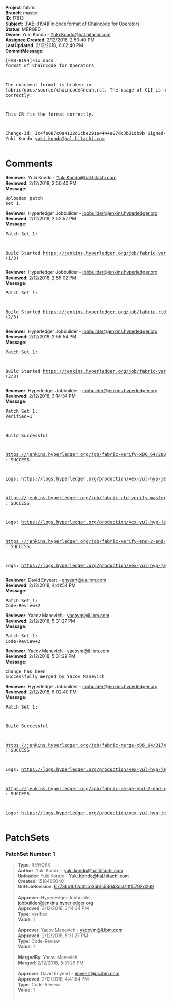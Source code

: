 <strong>Project</strong>: fabric</br><strong>Branch</strong>: master<br><strong>ID</strong>: 17813<br><strong>Subject</strong>: [FAB-8194]Fix docs format of Chaincode for Operators<br><strong>Status</strong>: MERGED<br><strong>Owner</strong>: Yuki Kondo - Yuki.Kondo@hal.hitachi.com<br><strong>Assignee</strong>:<strong>Created</strong>: 2/12/2018, 2:50:40 PM<br><strong>LastUpdated</strong>: 2/12/2018, 6:02:40 PM<br><strong>CommitMessage</strong>:<br><pre>[FAB-8194]Fix docs format of Chaincode for Operators

The document format is broken in
fabric/docs/source/chaincode4noah.rst.
The usage of CLI is not displayed correctly.

This CR fix the format correctly.

Change-Id: Ic4fe087c0a4122d1cbe291e4444e07dc3b31db9b
Signed-off-by: Yuki Kondo <yuki.kondo@hal.hitachi.com>
</pre><h1>Comments</h1><strong>Reviewer</strong>: Yuki Kondo - Yuki.Kondo@hal.hitachi.com<br><strong>Reviewed</strong>: 2/12/2018, 2:50:40 PM<br><strong>Message</strong>: <pre>Uploaded patch set 1.</pre><strong>Reviewer</strong>: Hyperledger Jobbuilder - jobbuilder@jenkins.hyperledger.org<br><strong>Reviewed</strong>: 2/12/2018, 2:52:52 PM<br><strong>Message</strong>: <pre>Patch Set 1:

Build Started https://jenkins.hyperledger.org/job/fabric-verify-x86_64/20883/ (1/3)</pre><strong>Reviewer</strong>: Hyperledger Jobbuilder - jobbuilder@jenkins.hyperledger.org<br><strong>Reviewed</strong>: 2/12/2018, 2:55:02 PM<br><strong>Message</strong>: <pre>Patch Set 1:

Build Started https://jenkins.hyperledger.org/job/fabric-rtd-verify-master/85/ (2/3)</pre><strong>Reviewer</strong>: Hyperledger Jobbuilder - jobbuilder@jenkins.hyperledger.org<br><strong>Reviewed</strong>: 2/12/2018, 2:56:54 PM<br><strong>Message</strong>: <pre>Patch Set 1:

Build Started https://jenkins.hyperledger.org/job/fabric-verify-end-2-end-x86_64/12565/ (3/3)</pre><strong>Reviewer</strong>: Hyperledger Jobbuilder - jobbuilder@jenkins.hyperledger.org<br><strong>Reviewed</strong>: 2/12/2018, 3:14:34 PM<br><strong>Message</strong>: <pre>Patch Set 1: Verified+1

Build Successful 

https://jenkins.hyperledger.org/job/fabric-verify-x86_64/20883/ : SUCCESS

Logs: https://logs.hyperledger.org/production/vex-yul-hyp-jenkins-3/fabric-verify-x86_64/20883

https://jenkins.hyperledger.org/job/fabric-rtd-verify-master/85/ : SUCCESS

Logs: https://logs.hyperledger.org/production/vex-yul-hyp-jenkins-3/fabric-rtd-verify-master/85

https://jenkins.hyperledger.org/job/fabric-verify-end-2-end-x86_64/12565/ : SUCCESS

Logs: https://logs.hyperledger.org/production/vex-yul-hyp-jenkins-3/fabric-verify-end-2-end-x86_64/12565</pre><strong>Reviewer</strong>: David Enyeart - enyeart@us.ibm.com<br><strong>Reviewed</strong>: 2/12/2018, 4:41:54 PM<br><strong>Message</strong>: <pre>Patch Set 1: Code-Review+2</pre><strong>Reviewer</strong>: Yacov Manevich - yacovm@il.ibm.com<br><strong>Reviewed</strong>: 2/12/2018, 5:31:27 PM<br><strong>Message</strong>: <pre>Patch Set 1: Code-Review+2</pre><strong>Reviewer</strong>: Yacov Manevich - yacovm@il.ibm.com<br><strong>Reviewed</strong>: 2/12/2018, 5:31:29 PM<br><strong>Message</strong>: <pre>Change has been successfully merged by Yacov Manevich</pre><strong>Reviewer</strong>: Hyperledger Jobbuilder - jobbuilder@jenkins.hyperledger.org<br><strong>Reviewed</strong>: 2/12/2018, 6:02:40 PM<br><strong>Message</strong>: <pre>Patch Set 1:

Build Successful 

https://jenkins.hyperledger.org/job/fabric-merge-x86_64/3174/ : SUCCESS

Logs: https://logs.hyperledger.org/production/vex-yul-hyp-jenkins-3/fabric-merge-x86_64/3174

https://jenkins.hyperledger.org/job/fabric-merge-end-2-end-x86_64/1847/ : SUCCESS

Logs: https://logs.hyperledger.org/production/vex-yul-hyp-jenkins-3/fabric-merge-end-2-end-x86_64/1847</pre><h1>PatchSets</h1><h3>PatchSet Number: 1</h3><blockquote><strong>Type</strong>: REWORK<br><strong>Author</strong>: Yuki Kondo - yuki.kondo@hal.hitachi.com<br><strong>Uploader</strong>: Yuki Kondo - Yuki.Kondo@hal.hitachi.com<br><strong>Created</strong>: 1518465040<br><strong>GitHubRevision</strong>: [67736b10f2d3bb135b1c53d43dc01fff5792d269](https://github.com/hyperledger/fabric/commit/67736b10f2d3bb135b1c53d43dc01fff5792d269)<br><br><strong>Approver</strong>: Hyperledger Jobbuilder - jobbuilder@jenkins.hyperledger.org<br><strong>Approved</strong>: 2/12/2018, 3:14:34 PM<br><strong>Type</strong>: Verified<br><strong>Value</strong>: 1<br><br><strong>Approver</strong>: Yacov Manevich - yacovm@il.ibm.com<br><strong>Approved</strong>: 2/12/2018, 5:31:27 PM<br><strong>Type</strong>: Code-Review<br><strong>Value</strong>: 1<br><br><strong>MergedBy</strong>: Yacov Manevich<br><strong>Merged</strong>: 2/12/2018, 5:31:29 PM<br><br><strong>Approver</strong>: David Enyeart - enyeart@us.ibm.com<br><strong>Approved</strong>: 2/12/2018, 4:41:54 PM<br><strong>Type</strong>: Code-Review<br><strong>Value</strong>: 1<br><br></blockquote>
